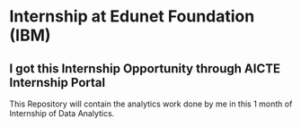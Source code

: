 # Internship at Edunet Foundation (IBM) 
## I got this Internship Opportunity through AICTE Internship Portal

This Repository will contain the analytics work done by me in this 1 month of Internship of Data Analytics.

